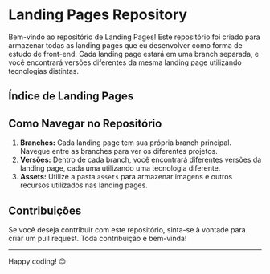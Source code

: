 # Landing Pages Repository

Bem-vindo ao repositório de Landing Pages! Este repositório foi criado para armazenar todas as landing pages que eu desenvolver como forma de estudo de front-end. Cada landing page estará em uma branch separada, e você encontrará versões diferentes da mesma landing page utilizando tecnologias distintas.

## Índice de Landing Pages


## Como Navegar no Repositório

1. **Branches:** Cada landing page tem sua própria branch principal. Navegue entre as branches para ver os diferentes projetos.
2. **Versões:** Dentro de cada branch, você encontrará diferentes versões da landing page, cada uma utilizando uma tecnologia diferente.
3. **Assets:** Utilize a pasta `assets` para armazenar imagens e outros recursos utilizados nas landing pages.

## Contribuições

Se você deseja contribuir com este repositório, sinta-se à vontade para criar um pull request. Toda contribuição é bem-vinda!

---

Happy coding! 😊
